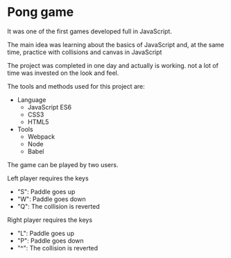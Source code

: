 # Pong game

It was one of the first games developed full in JavaScript.

The main idea was learning about the basics of JavaScript and, at the same time, practice with collisions and canvas in JavaScript

The project was completed in one day and actually is working. not a lot of time was invested on the look and feel.

The tools and methods used for this project are:
* Language
  * JavaScript ES6
  * CSS3
  * HTML5
* Tools
  * Webpack
  * Node
  * Babel  

The game can be played by two users.

Left player requires the keys
* "S": Paddle goes up
* "W": Paddle goes down
* "Q": The collision is reverted

Right player requires the keys
* "L": Paddle goes up
* "P": Paddle goes down
* "^": The collision is reverted
